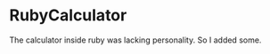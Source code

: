 RubyCalculator
==============

The calculator inside ruby was lacking personality. So I added some.
